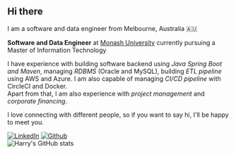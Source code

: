 <h2>Hi there</h2>
<p> I am a software and data engineer from Melbourne, Australia 🇦🇺</p>
<p><b>Software and Data Engineer</b> at <a href="https://monash.edu">Monash University<a> currently pursuing a Master of Information Technology</br>
 </p>
<p>I have experience with building software backend using <em>Java Spring Boot and Maven</em>, managing <em>RDBMS</em> (Oracle and MySQL), building <em>ETL pipeline</em> using AWS and Azure. I am also capable of managing <em>CI/CD pipeline</em> with CircleCI and Docker.</br>
Apart from that, I am also experience with <em>project management</em> and <em>corporate financing</em>.
</p>

<p>I love connecting with different people, so if you want to say hi, I'll be happy to meet you.</p>

[![LinkedIn](https://img.shields.io/badge/-HarryZhan-blue?style=flat-square&logo=Linkedin&logoColor=white&link=https://www.linkedin.com/in/harry-zhan-watson-30486b134/)](https://www.linkedin.com/in/harry-zhan-watson-30486b134/)
[![Github](https://img.shields.io/github/followers/watanaberyunosuke?label=follow&style=social)](https://github.com/watanaberyunosuke) <br>
![Harry's GitHub stats](https://github-readme-stats.vercel.app/api?username=watanaberyunosuke&show_icons=true&theme=prussian)

